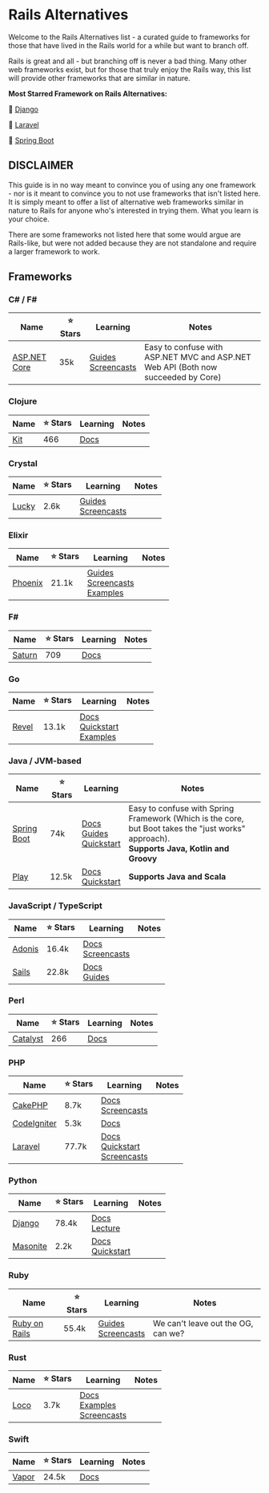 # Rails Alternatives

Welcome to the Rails Alternatives list - a curated guide to frameworks for those that have lived in the Rails world for a while but want to branch off.

Rails is great and all - but branching off is never a bad thing. Many other web frameworks exist, but for those that truly enjoy the Rails way, this list will provide other frameworks that are similar in nature.

**Most Starred Framework on Rails Alternatives:**

🥇 [Django](https://github.com/django/django)

🥈 [Laravel](https://github.com/laravel)

🥉 [Spring Boot](https://github.com/spring-projects/spring-boot)

## DISCLAIMER

This guide is in no way meant to convince you of using any one framework - nor is it meant to convince you to not use frameworks that isn't listed here. It is simply meant to offer a list of alternative web frameworks similar in nature to Rails for anyone who's interested in trying them. What you learn is your choice.

There are some frameworks not listed here that some would argue are Rails-like, but were not added because they are not standalone and require a larger framework to work.

## Frameworks

### C# / F#

| Name | ⭐ Stars | Learning | Notes |
| ---- | -------- | -------- | ----- |
| [ASP.NET Core](https://github.com/dotnet/aspnetcore) | 35k | [Guides](https://learn.microsoft.com/en-us/aspnet/core/?view=aspnetcore-8.0) <br> [Screencasts](https://www.youtube.com/playlist?list=PLdo4fOcmZ0oWunQnm3WnZxJrseIw2zSAk) | Easy to confuse with ASP.NET MVC and ASP.NET Web API (Both now succeeded by Core) |

### Clojure

| Name | ⭐ Stars | Learning | Notes |
| ---- | -------- | -------- | ----- |
| [Kit](https://github.com/kit-clj/kit) | 466 | [Docs](https://kit-clj.github.io/docs/guestbook.html) |  |

### Crystal

| Name | ⭐ Stars | Learning | Notes |
| ---- | -------- | -------- | ----- |
| [Lucky](https://github.com/luckyframework/lucky) | 2.6k | [Guides](https://luckyframework.org/guides/getting-started/installing) <br> [Screencasts](https://luckycasts.com) |  |

### Elixir

| Name | ⭐ Stars | Learning | Notes |
| ---- | -------- | -------- | ----- |
| [Phoenix](https://github.com/phoenixframework/phoenix) | 21.1k | [Guides](https://hexdocs.pm/phoenix/overview.html) <br> [Screencasts](https://elixircasts.io/?search=phoenix) <br> [Examples](https://github.com/dwyl/learn-phoenix-framework)|  |

### F#

| Name | ⭐ Stars | Learning | Notes |
| ---- | -------- | -------- | ----- |
| [Saturn](https://github.com/SaturnFramework/Saturn) | 709 | [Docs](https://saturnframework.org/explanations/overview.html) |  |

### Go

| Name | ⭐ Stars | Learning | Notes |
| ---- | -------- | -------- | ----- |
| [Revel](https://github.com/revel/revel) | 13.1k | [Docs](https://revel.github.io/manual/index.html) <br> [Quickstart](https://revel.github.io/tutorial/index.html) <br> [Examples](https://revel.github.io/examples/index.html) |  |

### Java / JVM-based

| Name | ⭐ Stars | Learning | Notes |
| ---- | -------- | -------- | ----- |
| [Spring Boot](https://github.com/spring-projects/spring-boot) | 74k | [Docs](https://docs.spring.io/spring-boot/index.html) <br> [Guides](https://spring.io/guides) <br> [Quickstart](https://spring.io/quickstart) | Easy to confuse with Spring Framework (Which is the core, but Boot takes the "just works" approach). <br> **Supports Java, Kotlin and Groovy** |
| [Play](https://github.com/playframework/playframework) | 12.5k | [Docs](https://www.playframework.com/documentation/3.0.x/Introduction) <br> [Quickstart](https://www.playframework.com/documentation/3.0.x/HelloWorldTutorial) | **Supports Java and Scala** |

### JavaScript / TypeScript

| Name | ⭐ Stars | Learning | Notes |
| ---- | -------- | -------- | ----- |
| [Adonis](https://github.com/adonisjs/core) | 16.4k | [Docs](https://docs.adonisjs.com/guides/preface/introduction) <br> [Screencasts](https://adocasts.com) |  |
| [Sails](https://github.com/balderdashy/sails) | 22.8k | [Docs](https://sailsjs.com/documentation/concepts) <br> [Guides](https://sailsjs.com/documentation/tutorials) <br> |  |

### Perl

| Name | ⭐ Stars | Learning | Notes |
| ---- | -------- | -------- | ----- |
| [Catalyst](https://github.com/perl-catalyst/catalyst-runtime) | 266 | [Docs](https://metacpan.org/dist/Catalyst-Manual/view/lib/Catalyst/Manual/Tutorial.pod) |  |

### PHP

| Name | ⭐ Stars | Learning | Notes |
| ---- | -------- | -------- | ----- |
| [CakePHP](https://github.com/cakephp/cakephp) | 8.7k | [Docs](https://book.cakephp.org/5/en/index.html) <br> [Screencasts](https://cakephp.org/documentation/videos) |  |
| [CodeIgniter](https://github.com/codeigniter4/CodeIgniter4) | 5.3k | [Docs](https://codeigniter.com/user_guide/index.html) |  |
| [Laravel](https://github.com/laravel) | 77.7k | [Docs](https://laravel.com/docs) <br> [Quickstart](https://bootcamp.laravel.com) <br> [Screencasts](https://laracasts.com) |  |

### Python

| Name | ⭐ Stars | Learning | Notes |
| ---- | -------- | -------- | ----- |
| [Django](https://github.com/django/django) | 78.4k | [Docs](https://docs.djangoproject.com/en/5.1/intro/) <br> [Lecture](https://cs50.harvard.edu/web/2020/weeks/3/) |  |
| [Masonite](https://github.com/MasoniteFramework/masonite) | 2.2k | [Docs](https://docs.masoniteproject.com) <br> [Quickstart](https://docs.masoniteproject.com/prologue/create-a-blog) |  |

### Ruby

| Name | ⭐ Stars | Learning | Notes |
| ---- | -------- | -------- | ----- |
| [Ruby on Rails](https://github.com/rails/rails) | 55.4k | [Guides](https://guides.rubyonrails.org) <br> [Screencasts](https://gorails.com) | We can't leave out the OG, can we? |

### Rust

| Name | ⭐ Stars | Learning | Notes |
| ---- | -------- | -------- | ----- |
| [Loco](https://github.com/loco-rs/loco) | 3.7k | [Docs](https://loco.rs/docs/getting-started/tour/) <br> [Examples](https://loco.rs/docs/starters/saas/) <br> [Screencasts](https://loco.rs/casts/) |  |

### Swift

| Name | ⭐ Stars | Learning | Notes |
| ---- | -------- | -------- | ----- |
| [Vapor](https://vapor.codes) | 24.5k | [Docs](https://docs.vapor.codes) |  |
